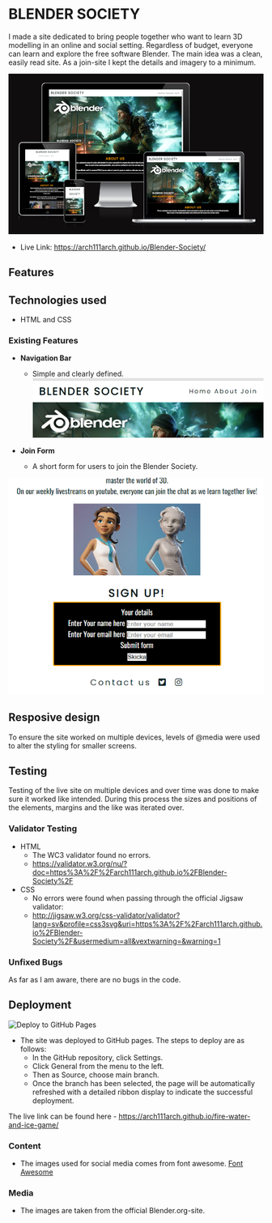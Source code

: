 # BLENDER SOCIETY

I made a site dedicated to bring people together who want to learn 3D modelling in an online and social setting.
Regardless of budget, everyone can learn and explore the free software Blender.
The main idea was a clean, easily read site. As a join-site I kept the details and imagery to a minimum.

![Am I responsive](https://github.com/arch111arch/Blender-Society/blob/main/amiresponsive.PNG?raw=true)

- Live Link: https://arch111arch.github.io/Blender-Society/

## Features 

## Technologies used 
- HTML and CSS

### Existing Features

- __Navigation Bar__

  - Simple and clearly defined.
![Navigation](https://github.com/arch111arch/Blender-Society/blob/main/bs_menu.PNG?raw=true)

- __Join Form__

  - A short form for users to join the Blender Society.

![Joibform](https://github.com/arch111arch/Blender-Society/blob/main/bs_join.PNG?raw=true)


## Resposive design
To ensure the site worked on multiple devices, levels of @media were used to alter the styling for smaller screens.


## Testing 

Testing of the live site on multiple devices and over time was done to make sure it worked like intended. During this process the sizes and positions of the elements, margins and the like was iterated over.


### Validator Testing 

- HTML
  - The WC3 validator found no errors.
  - https://validator.w3.org/nu/?doc=https%3A%2F%2Farch111arch.github.io%2FBlender-Society%2F
- CSS
  - No errors were found when passing through the official Jigsaw validator:
  - http://jigsaw.w3.org/css-validator/validator?lang=sv&profile=css3svg&uri=https%3A%2F%2Farch111arch.github.io%2FBlender-Society%2F&usermedium=all&vextwarning=&warning=1

### Unfixed Bugs

As far as I am aware, there are no bugs in the code. 

## Deployment
![Deploy to GitHub Pages](/deploy.PNG)
- The site was deployed to GitHub pages. The steps to deploy are as follows: 
  - In the GitHub repository, click Settings.
  - Click General from the menu to the left.
  - Then as Source, choose main branch.
  - Once the branch has been selected, the page will be automatically refreshed with a detailed ribbon display to indicate the successful deployment. 

The live link can be found here - https://arch111arch.github.io/fire-water-and-ice-game/

### Content 

- The images used for social media comes from font awesome. [Font Awesome](https://fontawesome.com/)

### Media

- The images are taken from the official Blender.org-site.

